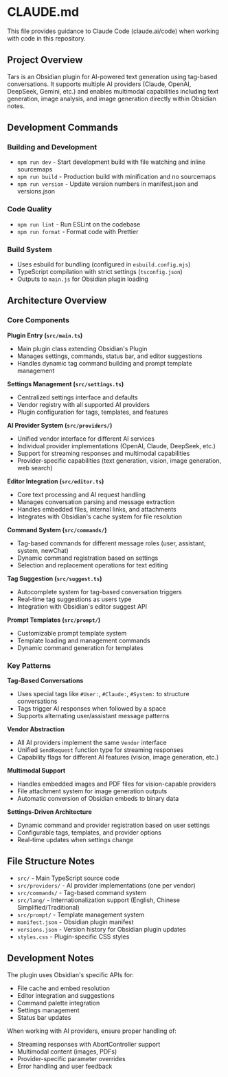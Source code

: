 # CLAUDE.md

This file provides guidance to Claude Code (claude.ai/code) when working with code in this repository.

## Project Overview

Tars is an Obsidian plugin for AI-powered text generation using tag-based conversations. It supports multiple AI providers (Claude, OpenAI, DeepSeek, Gemini, etc.) and enables multimodal capabilities including text generation, image analysis, and image generation directly within Obsidian notes.

## Development Commands

### Building and Development
- `npm run dev` - Start development build with file watching and inline sourcemaps
- `npm run build` - Production build with minification and no sourcemaps
- `npm run version` - Update version numbers in manifest.json and versions.json

### Code Quality
- `npm run lint` - Run ESLint on the codebase
- `npm run format` - Format code with Prettier

### Build System
- Uses esbuild for bundling (configured in `esbuild.config.mjs`)
- TypeScript compilation with strict settings (`tsconfig.json`)
- Outputs to `main.js` for Obsidian plugin loading

## Architecture Overview

### Core Components

**Plugin Entry (`src/main.ts`)**
- Main plugin class extending Obsidian's Plugin
- Manages settings, commands, status bar, and editor suggestions
- Handles dynamic tag command building and prompt template management

**Settings Management (`src/settings.ts`)**
- Centralized settings interface and defaults
- Vendor registry with all supported AI providers
- Plugin configuration for tags, templates, and features

**AI Provider System (`src/providers/`)**
- Unified vendor interface for different AI services
- Individual provider implementations (OpenAI, Claude, DeepSeek, etc.)
- Support for streaming responses and multimodal capabilities
- Provider-specific capabilities (text generation, vision, image generation, web search)

**Editor Integration (`src/editor.ts`)**
- Core text processing and AI request handling
- Manages conversation parsing and message extraction
- Handles embedded files, internal links, and attachments
- Integrates with Obsidian's cache system for file resolution

**Command System (`src/commands/`)**
- Tag-based commands for different message roles (user, assistant, system, newChat)
- Dynamic command registration based on settings
- Selection and replacement operations for text editing

**Tag Suggestion (`src/suggest.ts`)**
- Autocomplete system for tag-based conversation triggers
- Real-time tag suggestions as users type
- Integration with Obsidian's editor suggest API

**Prompt Templates (`src/prompt/`)**
- Customizable prompt template system
- Template loading and management commands
- Dynamic command generation for templates

### Key Patterns

**Tag-Based Conversations**
- Uses special tags like `#User:`, `#Claude:`, `#System:` to structure conversations
- Tags trigger AI responses when followed by a space
- Supports alternating user/assistant message patterns

**Vendor Abstraction**
- All AI providers implement the same `Vendor` interface
- Unified `SendRequest` function type for streaming responses
- Capability flags for different AI features (vision, image generation, etc.)

**Multimodal Support**
- Handles embedded images and PDF files for vision-capable providers
- File attachment system for image generation outputs
- Automatic conversion of Obsidian embeds to binary data

**Settings-Driven Architecture**
- Dynamic command and provider registration based on user settings
- Configurable tags, templates, and provider options
- Real-time updates when settings change

## File Structure Notes

- `src/` - Main TypeScript source code
- `src/providers/` - AI provider implementations (one per vendor)
- `src/commands/` - Tag-based command system
- `src/lang/` - Internationalization support (English, Chinese Simplified/Traditional)
- `src/prompt/` - Template management system
- `manifest.json` - Obsidian plugin manifest
- `versions.json` - Version history for Obsidian plugin updates
- `styles.css` - Plugin-specific CSS styles

## Development Notes

The plugin uses Obsidian's specific APIs for:
- File cache and embed resolution
- Editor integration and suggestions
- Command palette integration
- Settings management
- Status bar updates

When working with AI providers, ensure proper handling of:
- Streaming responses with AbortController support
- Multimodal content (images, PDFs)
- Provider-specific parameter overrides
- Error handling and user feedback
